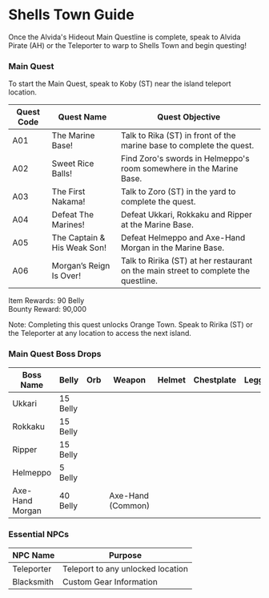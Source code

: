 # Shells Town Guide

Once the Alvida's Hideout Main Questline is complete, speak to Alvida Pirate (AH) or the Teleporter to warp to Shells Town and begin questing!

### Main Quest

To start the Main Quest, speak to Koby (ST) near the island teleport location.

| Quest Code| Quest Name                    | Quest Objective|
|-----------|-----------                    |-----------|
| A01       | The Marine Base!              |Talk to Rika (ST) in front of the marine base to complete the quest.|
| A02       | Sweet Rice Balls!             |Find Zoro's swords in Helmeppo's room somewhere in the Marine Base.|
| A03       | The First Nakama!             |Talk to Zoro (ST) in the yard to complete the quest.|
| A04       | Defeat The Marines!           |Defeat Ukkari, Rokkaku and Ripper at the Marine Base.|
| A05       | The Captain & His Weak Son!   |Defeat Helmeppo and Axe-Hand Morgan in the Marine Base.|
| A06       | Morgan’s Reign Is Over!       |Talk to Ririka (ST) at her restaurant on the main street to complete the questline.|

Item Rewards: 90 Belly<br>
Bounty Reward: 90,000

Note: Completing this quest unlocks Orange Town. Speak to Ririka (ST) or the Teleporter at any location to access the next island.

### Main Quest Boss Drops

| Boss Name         | Belly      | Orb       | Weapon               | Helmet    | Chestplate | Leggings  | Boots     | Other     |
|-----------        |----------- |-----------|-----------           |-----------|----------- |-----------|-----------|-----------|
| Ukkari            | 15 Belly   |           |                      |           |            |           |           |           |
| Rokkaku           | 15 Belly   |           |                      |           |            |           |           |           |
| Ripper            | 15 Belly   |           |                      |           |            |           |           |           |
| Helmeppo          | 5 Belly    |           |                      |           |            |           |           |           |
| Axe-Hand Morgan   | 40 Belly   |           | Axe-Hand (Common)    |           |            |           |           |           |

### Essential NPCs

| NPC Name         | Purpose                            |
|-------------     |-----------                         |
| Teleporter       | Teleport to any unlocked location  |
| Blacksmith       | Custom Gear Information            |